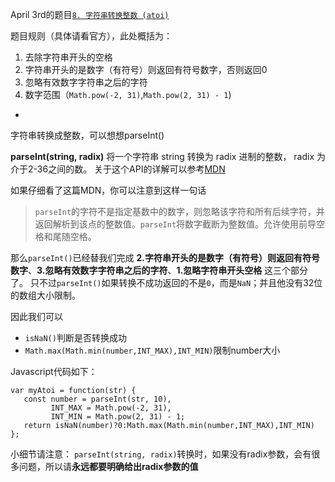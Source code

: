 April 3rd的题目[`8. 字符串转换整数 (atoi)`](https://leetcode-cn.com/problems/string-to-integer-atoi/) 

题目规则（具体请看官方），此处概括为：

1. 去除字符串开头的空格
2. 字符串开头的是数字（有符号）则返回有符号数字，否则返回0
3. 忽略有效数字字符串之后的字符
4. 数字范围（`Math.pow(-2, 31)`,`Math.pow(2, 31) - 1`)

-

字符串转换成整数，可以想想parseInt()

**parseInt(string, radix)**  将一个字符串 string 转换为 radix 进制的整数， radix 为介于2-36之间的数。
关于这个API的详解可以参考[MDN](https://developer.mozilla.org/zh-CN/docs/Web/JavaScript/Reference/Global_Objects/parseInt)

如果仔细看了这篇MDN，你可以注意到这样一句话
> `parseInt`的字符不是指定基数中的数字，则忽略该字符和所有后续字符，并返回解析到该点的整数值。`parseInt`将数字截断为整数值。允许使用前导空格和尾随空格。

那么`parseInt()`已经替我们完成 **2.字符串开头的是数字（有符号）则返回有符号数字**、**3.忽略有效数字字符串之后的字符**、**1.忽略字符串开头空格** 这三个部分了。 只不过`parseInt()`如果转换不成功返回的不是`0`，而是`NaN`；并且他没有32位的数组大小限制。

因此我们可以

- `isNaN()`判断是否转换成功
- `Math.max(Math.min(number,INT_MAX),INT_MIN)`限制number大小


Javascript代码如下：

```
var myAtoi = function(str) {
   const number = parseInt(str, 10),
         INT_MAX = Math.pow(-2, 31),   
         INT_MIN = Math.pow(2, 31) - 1;   
   return isNaN(number)?0:Math.max(Math.min(number,INT_MAX),INT_MIN)
};
```

小细节请注意：
`parseInt(string, radix)`转换时，如果没有radix参数，会有很多问题，所以请**永远都要明确给出radix参数的值**
